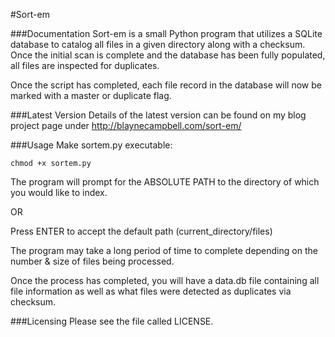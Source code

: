 #Sort-em

###Documentation
Sort-em is a small Python program that utilizes a SQLite database to catalog all files in a given directory along with a checksum. Once the initial scan is complete and the database has been fully populated, all files are inspected for duplicates.

Once the script has completed, each file record in the database will now be marked with a master or duplicate flag.

###Latest Version
Details of the latest version can be found on my blog project page under http://blaynecampbell.com/sort-em/

###Usage
Make sortem.py executable:
```
chmod +x sortem.py
```
The program will prompt for the ABSOLUTE PATH to the directory of which you would like to index.

OR

Press ENTER to accept the default path (current_directory/files)

The program may take a long period of time to complete depending on the number & size of files being processed. 

Once the process has completed, you will have a data.db file containing all file information as well as what files were detected as duplicates via checksum.

###Licensing
Please see the file called LICENSE.

